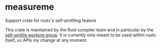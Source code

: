 # measureme
Support crate for rustc's self-profiling feature

This crate is maintained by the Rust compiler team and in particular by the
[self-profile working group][wg-self-profile]. It is currently only meant to
be used within rustc itself, so APIs my change at any moment.

[wg-self-profile]: https://github.com/rust-lang/compiler-team/blob/master/working-groups/self-profile/README.md
